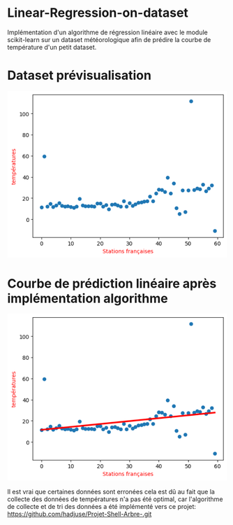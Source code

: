 # Linear-Regression-on-dataset
Implémentation d'un algorithme de régression linéaire avec le module scikit-learn sur un dataset météorologique afin de prédire la courbe de température d'un petit dataset.



# Dataset prévisualisation


![](temperature.png)

# Courbe de prédiction linéaire après implémentation algorithme

![](prediction.png)

Il est vrai que certaines données sont erronées cela est dû au fait que la collecte des données de températures n'a pas été optimal, car l'algorithme de collecte et de tri des données a été implémenté vers ce projet: 
https://github.com/hadjuse/Projet-Shell-Arbre-.git
